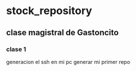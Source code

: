 # stock_repository

## clase magistral de Gastoncito

### clase 1
generacion el ssh en mi pc
generar mi primer repo